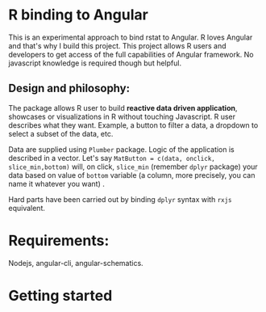 # R binding to Angular
This is an experimental approach to bind rstat to Angular. R loves Angular and that's why I build this project.
This project allows R users and developers to get access of the full capabilities of Angular framework.
No javascript knowledge is required though but helpful.

## Design and philosophy:

The package allows R user to build **reactive data driven application**, showcases or visualizations in R without touching Javascript. R user describes what they want. 
Example, a button to filter a data, a dropdown to select a subset of the data, etc.

Data are supplied using `Plumber` package. Logic of the application is described in a vector. Let's say `MatButton = c(data, onclick, slice_min,bottom)` will, on click, `slice_min` (remember `dplyr` package) your data based on value of `bottom` variable (a column, more precisely, you can name it whatever you want) .

Hard parts have been carried out by binding `dplyr` syntax with `rxjs` equivalent.

# Requirements:

Nodejs, angular-cli, angular-schematics.

# Getting started